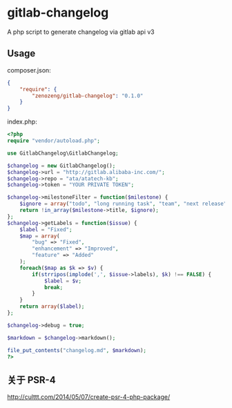 # gitlab-changelog

A php script to generate changelog via gitlab api v3

## Usage

composer.json:

```json
{
    "require": {
        "zenozeng/gitlab-changelog": "0.1.0"
    }
}
```

index.php:

```php
<?php
require "vendor/autoload.php";

use GitlabChangelog\GitlabChangelog;

$changelog = new GitlabChangelog();
$changelog->url = "http://gitlab.alibaba-inc.com/";
$changelog->repo = "ata/atatech-kb";
$changelog->token = "YOUR PRIVATE TOKEN";

$changelog->milestoneFilter = function($milestone) {
    $ignore = array("todo", "long running task", "team", "next release");
    return !in_array($milestone->title, $ignore);
};
$changelog->getLabels = function($issue) {
    $label = "Fixed";
    $map = array(
        "bug" => "Fixed",
        "enhancement" => "Improved",
        "feature" => "Added"
    );
    foreach($map as $k => $v) {
        if(strripos(implode(',', $issue->labels), $k) !== FALSE) {
            $label = $v;
            break;
        }
    }
    return array($label);
};

$changelog->debug = true;

$markdown = $changelog->markdown();

file_put_contents("changelog.md", $markdown);
?>
```

## 关于 PSR-4

http://culttt.com/2014/05/07/create-psr-4-php-package/
